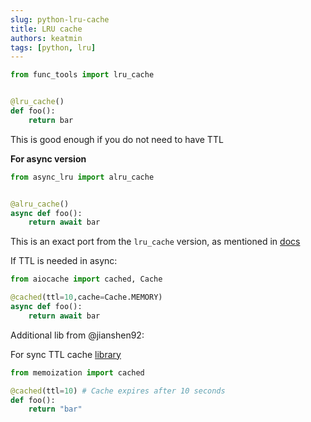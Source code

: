 ```yaml
---
slug: python-lru-cache
title: LRU cache
authors: keatmin
tags: [python, lru]
---
```


```python
from func_tools import lru_cache


@lru_cache()
def foo():
    return bar
```
This is good enough if you do not need to have TTL

**For async version**
```python
from async_lru import alru_cache


@alru_cache()
async def foo():
    return await bar
```
This is an exact port from the `lru_cache` version, as mentioned in [docs](https://github.com/aio-libs/async-lru)


If TTL is needed in async:
```python
from aiocache import cached, Cache

@cached(ttl=10,cache=Cache.MEMORY)
async def foo():
    return await bar
```

Additional lib from @jianshen92:

For sync TTL cache [library](https://github.com/lonelyenvoy/python-memoization)
```python
from memoization import cached

@cached(ttl=10) # Cache expires after 10 seconds
def foo():
    return "bar"
```
